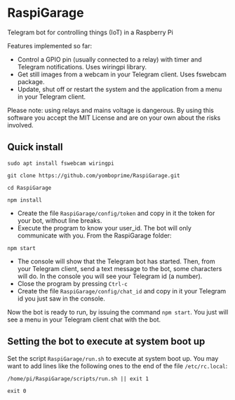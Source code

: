 # RaspiGarage
Telegram bot for controlling things (IoT) in a Raspberry Pi

Features implemented so far:

- Control a GPIO pin (usually connected to a relay) with timer and Telegram notifications. Uses wiringpi library.
- Get still images from a webcam in your Telegram client. Uses fswebcam package.
- Update, shut off or restart the system and the application from a menu in your Telegram client.

Please note: using relays and mains voltage is dangerous. By using this software you accept the MIT License and are on your own about the risks involved.

## Quick install

```sudo apt install fswebcam wiringpi```

```git clone https://github.com/yomboprime/RaspiGarage.git```

```cd RaspiGarage```

```npm install```

- Create the file ```RaspiGarage/config/token``` and copy in it the token for your bot, without line breaks.
- Execute the program to know your user_id. The bot will only communicate with you. From the RaspiGarage folder:

```npm start```

- The console will show that the Telegram bot has started. Then, from your Telegram client, send a text message to the bot, some characters will do. In the console you will see your Telegram id (a number).
- Close the program by pressing ```Ctrl-c```
- Create the file ```RaspiGarage/config/chat_id``` and copy in it your Telegram id you just saw in the console.

Now the bot is ready to run, by issuing the command ```npm start```. You just will see a menu in your Telegram client chat with the bot.


## Setting the bot to execute at system boot up

Set the script ```RaspiGarage/run.sh``` to execute at system boot up. You may want to add lines like the following ones to the end of the file ```/etc/rc.local```:

```
/home/pi/RaspiGarage/scripts/run.sh || exit 1

exit 0
```

